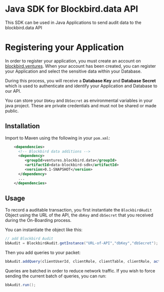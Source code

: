 # Java SDK for Blockbird.data API

This SDK can be used in Java Applications to send audit data to the blockbird.data API

# Registering your Application

In order to register your application, you must create an account on [blockbird.ventures](https://blockbird.ventures/data/#). When your account has been created, you can register your Application and select the sensitive data within your Database.

During this process, you will receive a **Database Key** and **Database Secret** which is used to authenticate and identify your Application and Database to our API.

You can store your `DbKey` and `DbSecret` as environmental variables in your java project. These are private credentials and must not be shared or made public.

## Installation

Import to Maven using the following in your `pom.xml`:

```xml
    <dependencies>
      <!-- Blockbird data additions -->
      <dependency>
         <groupId>ventures.blockbird.data</groupId>
         <artifactId>data-blockbird-sdk</artifactId>
         <version>0.1-SNAPSHOT</version>
      </dependency>
      ...
    </dependencies>
```

## Usage

To record a auditable transaction, you first instantiate the `BlockbirdAudit` Object using the URL of the API, the `dbKey` and `dbSecret` that you received during the On-Boarding process.

You can instantiate the object like this:

```java
// add Blockbird Audit
bbAudit = BlockbirdAudit.getInstance("URL-of-API","dbKey","dbSecret");
```

Then you add queries to your packet:

```java
bbAudit.addQuery(clientUserId, clientRole, clientTable, clientRole, action("Create" | "Read" | "Update" | "Delete"), actionDate, rowsAffected);

```

Queries are batched in order to reduce network traffic. If you wish to force sending the current batch of queries, you can run:

```java
bbAudit.run();
```
